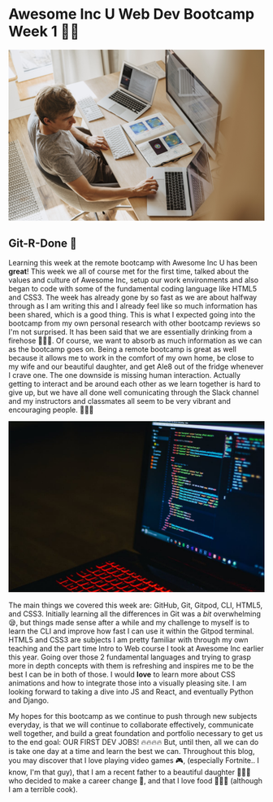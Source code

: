# Awesome Inc U Web Dev Bootcamp Week 1 👨‍💻 #
![Image of a guy using 3 computers with coding software running on them](img/awesomeincblogimage1.jpeg)
## Git-R-Done 🤙 ## 

Learning this week at the remote bootcamp with Awesome Inc U has been **great**! This week we all of course met for the first time, talked about the values and culture of Awesome Inc, setup our work environments and also began to code with some of the fundamental coding language like HTML5 and CSS3. The week has already gone by so fast as we are about halfway through as I am writing this and I already feel like so much information has been shared, which is a good thing. This is what I expected going into the bootcamp from my own personal research with other bootcamp reviews so I'm not surprised. It has been said that we are essentially drinking from a firehose 🌊🌊🌊. Of course, we want to absorb as much information as we can as the bootcamp goes on. Being a remote bootcamp is great as well because it allows me to work in the comfort of my own home, be close to my wife and our beautiful daughter, and get Ale8 out of the fridge whenever I crave one. The one downside is missing human interaction. Actually getting to interact and be around each other as we learn together is hard to give up, but we have all done well comunicating through the Slack channel and my instructors and classmates all seem to be very vibrant and encouraging people. 💯💯💪

![Laptop running with some code display on the screen](img/laptopcoding.jpeg)

The main things we covered this week are: GitHub, Git, Gitpod, CLI, HTML5, and CSS3. Initially learning all the differences in Git was a *bit* overwhelming 😪, but things made sense after a while and my challenge to myself is to learn the CLI and improve how fast I can use it within the Gitpod terminal. HTML5 and CSS3 are subjects I am pretty familiar with through my own teaching and the part time Intro to Web course I took at Awesome Inc earlier this year. Going over those 2 fundamental languages and trying to grasp more in depth concepts with them is refreshing and inspires me to be the best I can be in both of those. I would **love** to learn more about CSS animations and how to integrate those into a visually pleasing site. I am looking forward to taking a dive into JS and React, and eventually Python and Django. 

My hopes for this bootcamp as we continue to push through new subjects everyday, is that we will continue to collaborate effectively, communicate well together, and build a great foundation and portfolio necessary to get us to the end goal: OUR FIRST DEV JOBS! 🔥🔥🔥🔥  But, until then, all we can do is take one day at a time and learn the best we can. Throughout this blog, you may discover that I love playing video games 🎮, (especially Fortnite.. I know, I'm that guy), that I am a recent father to a beautiful daughter 👨‍👩‍👧 who decided to make a career change 👀, and that I love food 🤤🍕🍻 (although I am a terrible cook). 


